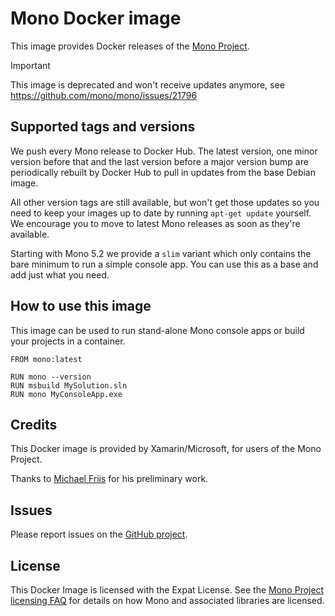 # Mono Docker image

This image provides Docker releases of the [Mono Project](http://www.mono-project.com/).

> [!IMPORTANT]
> This image is deprecated and won't receive updates anymore, see https://github.com/mono/mono/issues/21796

## Supported tags and versions

We push every Mono release to Docker Hub. The latest version, one minor version before that and the last version
before a major version bump are periodically rebuilt by Docker Hub to pull in updates from
the base Debian image.

All other version tags are still available, but won't get those updates
so you need to keep your images up to date by running `apt-get update` yourself. We encourage you to move
to latest Mono releases as soon as they're available.

Starting with Mono 5.2 we provide a `slim` variant which only contains the bare minimum to run a simple console app. You can use this as a base and add just what you need.

## How to use this image

This image can be used to run stand-alone Mono console apps or build your projects in a container.

```
FROM mono:latest

RUN mono --version
RUN msbuild MySolution.sln
RUN mono MyConsoleApp.exe
```

## Credits

This Docker image is provided by Xamarin/Microsoft, for users of the Mono Project.

Thanks to [Michael Friis](http://friism.com/) for his preliminary work.

## Issues

Please report issues on the [GitHub project](https://github.com/mono/docker/issues).

## License

This Docker Image is licensed with the Expat License. See the [Mono Project licensing FAQ](http://www.mono-project.com/docs/faq/licensing/) for details on how Mono and associated libraries are licensed.
